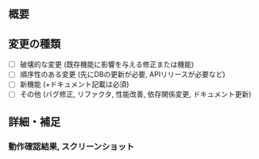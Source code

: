 ## 概要
<!-- 変更の目的(この変更はなぜ必要か,どんな問題が解決するか) と 変更内容 -->
## 変更の種類 <!-- 該当するすべての項目にxを入れてください -->
- [ ] 破壊的な変更 (既存機能に影響を与える修正または機能)
- [ ] 順序性のある変更 (先にDBの更新が必要, APIリリースが必要など)
- [ ] 新機能 (+ドキュメント記載は必須)
- [ ] その他 (バグ修正, リファクタ, 性能改善, 依存関係変更, ドキュメント更新)
## 詳細・補足
<!-- レビューをする際に見てほしい点、注意点など -->
<!-- 破壊的な変更や順序性がある場合は影響範囲や手順を記載 -->
### 動作確認結果, スクリーンショット
<!-- レビューで確認必須とされた場合は、マージ後に書き足して下さい -->